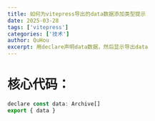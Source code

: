 ```yaml
---
title: 如何为vitepress导出的data数据添加类型提示
date: 2025-03-28
tags: ['vitepress']
categories: ['技术']
author: QuHou
excerpt: 用declare声明data数据，然后显示导出data
---
```


# 核心代码：

```js
declare const data: Archive[]
export { data }
```
